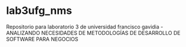 # lab3ufg_nms
Repositorio para laboratorio 3 de universidad francisco gavidia - ANALIZANDO NECESIDADES DE METODOLOGÍAS DE DESARROLLO DE SOFTWARE PARA NEGOCIOS 
